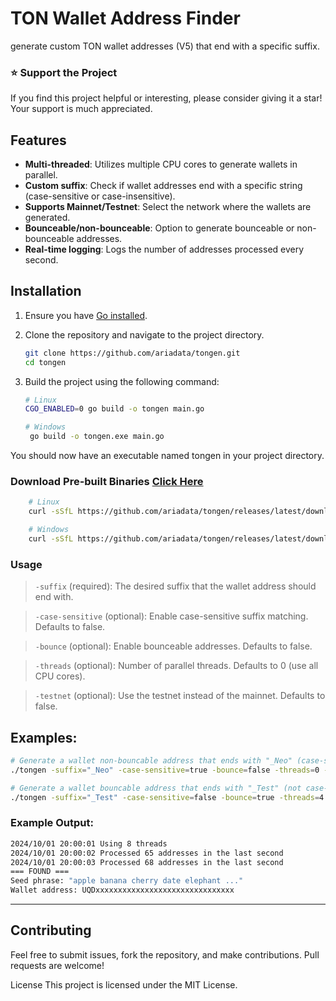 # TON Wallet Address Finder

generate custom TON wallet addresses (V5) that end with a specific suffix.
### ⭐ Support the Project

If you find this project helpful or interesting, please consider giving it a star! Your support is much appreciated.

## Features
- **Multi-threaded**: Utilizes multiple CPU cores to generate wallets in parallel.
- **Custom suffix**: Check if wallet addresses end with a specific string (case-sensitive or case-insensitive).
- **Supports Mainnet/Testnet**: Select the network where the wallets are generated.
- **Bounceable/non-bounceable**: Option to generate bounceable or non-bounceable addresses.
- **Real-time logging**: Logs the number of addresses processed every second.

## Installation

1. Ensure you have [Go installed](https://go.dev/doc/install).
2. Clone the repository and navigate to the project directory.
    ```bash
    git clone https://github.com/ariadata/tongen.git
    cd tongen
    ```

3. Build the project using the following command:

   ```bash
   # Linux
   CGO_ENABLED=0 go build -o tongen main.go

   # Windows
    go build -o tongen.exe main.go
    ```
You should now have an executable named tongen in your project directory.
### Download Pre-built Binaries [Click Here](https://github.com/ariadata/tongen/releases)
```bash
    # Linux 
    curl -sSfL https://github.com/ariadata/tongen/releases/latest/download/tongen-linux -o tongen && chmod +x tongen

    # Windows
    curl -sSfL https://github.com/ariadata/tongen/releases/latest/download/tongen-windows.exe -o tongen.exe
```
### Usage

> `-suffix` (required): The desired suffix that the wallet address should end with.

> `-case-sensitive` (optional): Enable case-sensitive suffix matching. Defaults to false.

> `-bounce` (optional): Enable bounceable addresses. Defaults to false.

> `-threads` (optional): Number of parallel threads. Defaults to 0 (use all CPU cores).

> `-testnet` (optional): Use the testnet instead of the mainnet. Defaults to false.

## Examples:
```bash
# Generate a wallet non-bouncable address that ends with "_Neo" (case-sensitive) using all CPU cores on the mainnet
./tongen -suffix="_Neo" -case-sensitive=true -bounce=false -threads=0 -testnet=false

# Generate a wallet bouncable address that ends with "_Test" (not case-insensitive) using 4 threads on testnet 
./tongen -suffix="_Test" -case-sensitive=false -bounce=true -threads=4 -testnet=false

```

### Example Output:
```bash
2024/10/01 20:00:01 Using 8 threads
2024/10/01 20:00:02 Processed 65 addresses in the last second
2024/10/01 20:00:03 Processed 68 addresses in the last second
=== FOUND ===
Seed phrase: "apple banana cherry date elephant ..."
Wallet address: UQDxxxxxxxxxxxxxxxxxxxxxxxxxxxxxxx
```

-----

## Contributing
Feel free to submit issues, fork the repository, and make contributions. Pull requests are welcome!

License
This project is licensed under the MIT License.
